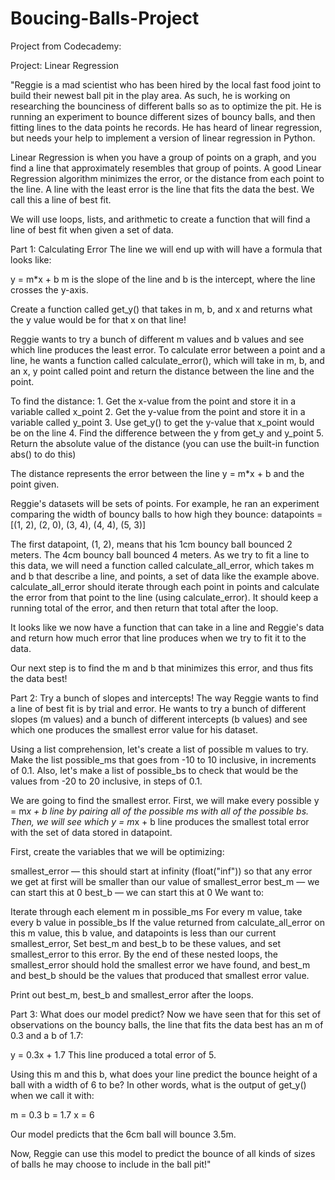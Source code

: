# Boucing-Balls-Project

Project from Codecademy:

Project: Linear Regression

"Reggie is a mad scientist who has been hired by the local fast food joint to build their newest ball pit in the play area. As such, he is working on researching the bounciness of different balls so as to optimize the pit. He is running an experiment to bounce different sizes of bouncy balls, and then fitting lines to the data points he records. He has heard of linear regression, but needs your help to implement a version of linear regression in Python.

Linear Regression is when you have a group of points on a graph, and you find a line that approximately resembles that group of points. A good Linear Regression algorithm minimizes the error, or the distance from each point to the line. A line with the least error is the line that fits the data the best. We call this a line of best fit.

We will use loops, lists, and arithmetic to create a function that will find a line of best fit when given a set of data.


Part 1: Calculating Error
The line we will end up with will have a formula that looks like:

y = m*x + b
m is the slope of the line and b is the intercept, where the line crosses the y-axis.

Create a function called get_y() that takes in m, b, and x and returns what the y value would be for that x on that line!

Reggie wants to try a bunch of different m values and b values and see which line produces the least error. To calculate error between a point and a line, he wants a function called calculate_error(), which will take in m, b, and an x, y point called point and return the distance between the line and the point.

To find the distance: 1. Get the x-value from the point and store it in a variable called x_point 2. Get the y-value from the point and store it in a variable called y_point 3. Use get_y() to get the y-value that x_point would be on the line 4. Find the difference between the y from get_y and y_point 5. Return the absolute value of the distance (you can use the built-in function abs() to do this)

The distance represents the error between the line y = m*x + b and the point given.

Reggie's datasets will be sets of points. For example, he ran an experiment comparing the width of bouncy balls to how high they bounce:
datapoints = [(1, 2), (2, 0), (3, 4), (4, 4), (5, 3)]

The first datapoint, (1, 2), means that his 1cm bouncy ball bounced 2 meters. The 4cm bouncy ball bounced 4 meters.
As we try to fit a line to this data, we will need a function called calculate_all_error, which takes m and b that describe a line, and points, a set of data like the example above.
calculate_all_error should iterate through each point in points and calculate the error from that point to the line (using calculate_error). It should keep a running total of the error, and then return that total after the loop.

It looks like we now have a function that can take in a line and Reggie's data and return how much error that line produces when we try to fit it to the data.

Our next step is to find the m and b that minimizes this error, and thus fits the data best!


Part 2: Try a bunch of slopes and intercepts!
The way Reggie wants to find a line of best fit is by trial and error. He wants to try a bunch of different slopes (m values) and a bunch of different intercepts (b values) and see which one produces the smallest error value for his dataset.

Using a list comprehension, let's create a list of possible m values to try. Make the list possible_ms that goes from -10 to 10 inclusive, in increments of 0.1.
Also, let's make a list of possible_bs to check that would be the values from -20 to 20 inclusive, in steps of 0.1.

We are going to find the smallest error. First, we will make every possible y = m*x + b line by pairing all of the possible ms with all of the possible bs. Then, we will see which y = m*x + b line produces the smallest total error with the set of data stored in datapoint.

First, create the variables that we will be optimizing:

smallest_error — this should start at infinity (float("inf")) so that any error we get at first will be smaller than our value of smallest_error
best_m — we can start this at 0
best_b — we can start this at 0
We want to:

Iterate through each element m in possible_ms
For every m value, take every b value in possible_bs
If the value returned from calculate_all_error on this m value, this b value, and datapoints is less than our current smallest_error,
Set best_m and best_b to be these values, and set smallest_error to this error.
By the end of these nested loops, the smallest_error should hold the smallest error we have found, and best_m and best_b should be the values that produced that smallest error value.

Print out best_m, best_b and smallest_error after the loops.


Part 3: What does our model predict?
Now we have seen that for this set of observations on the bouncy balls, the line that fits the data best has an m of 0.3 and a b of 1.7:

y = 0.3x + 1.7
This line produced a total error of 5.

Using this m and this b, what does your line predict the bounce height of a ball with a width of 6 to be? In other words, what is the output of get_y() when we call it with:

m = 0.3
b = 1.7
x = 6

Our model predicts that the 6cm ball will bounce 3.5m.

Now, Reggie can use this model to predict the bounce of all kinds of sizes of balls he may choose to include in the ball pit!"


